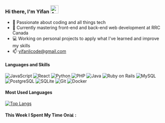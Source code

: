 <!---
yifanlicode/yifanlicode is a ✨ special ✨ repository because its `README.md` (this file) appears on your GitHub profile.
You can click the Preview link to take a look at your changes.
--->

### Hi there, I'm Yifan <a href="https://emoji.gg/emoji/9684-adorbs"><img src="https://cdn3.emoji.gg/emojis/9684-adorbs.png" width="26px" height="26px" alt="Adorbs"></a>

- 👀 Passionate about coding and all things tech
- 🌱 Currently mastering front-end and back-end web development at RRC Canada
- 💻 Working on personal projects to apply what I've learned and improve my skills
- 📫 yifanlicode@gmail.com

#### Languages and Skills

![JavaScript](https://img.shields.io/badge/-JavaScript-yellow?style=flat-square&logo=javascript&logoColor=white)
![React](https://img.shields.io/badge/-React-61DAFB?style=flat-square&logo=react&logoColor=white)
![Python](https://img.shields.io/badge/-Python-green?style=flat-square&logo=python&logoColor=white)
![PHP](https://img.shields.io/badge/-PHP-purple?style=flat-square&logo=php&logoColor=white)
![Java](https://img.shields.io/badge/-Java-007396?style=flat-square&logo=java&logoColor=white)
![Ruby on Rails](https://img.shields.io/badge/-Ruby_on_Rails-CC0000?style=flat-square&logo=ruby&logoColor=white)
![MySQL](https://img.shields.io/badge/-MySQL-4479A1?style=flat-square&logo=mysql&logoColor=white)
![PostgreSQL](https://img.shields.io/badge/-PostgreSQL-336791?style=flat-square&logo=postgresql&logoColor=white)
![SQLite](https://img.shields.io/badge/-SQLite-003B57?style=flat-square&logo=sqlite&logoColor=white)
![Git](https://img.shields.io/badge/-Git-F05032?style=flat-square&logo=git&logoColor=white)
![Docker](https://img.shields.io/badge/-Docker-2496ED?style=flat-square&logo=docker&logoColor=white)


#### Most Used Languages
[![Top Langs](https://github-readme-stats.vercel.app/api/top-langs/?username=yifanlicode&layout=compact)](https://github.com/anuraghazra/github-readme-stats)

#### This Week I Spent My Time On📊 :

<!--START_SECTION:waka-->
<!--END_SECTION:waka-->
